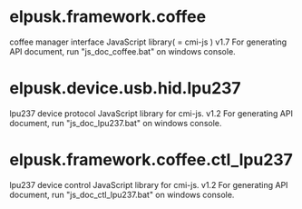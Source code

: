 # elpusk.framework.coffee
coffee manager interface JavaScript  library( = cmi-js )
v1.7
For generating API document, run "js_doc_coffee.bat" on windows console.

# elpusk.device.usb.hid.lpu237
lpu237 device protocol JavaScript  library for cmi-js.
v1.2
For generating API document, run "js_doc_lpu237.bat" on windows console.

# elpusk.framework.coffee.ctl_lpu237
lpu237 device control JavaScript  library for cmi-js.
v1.2
For generating API document, run "js_doc_ctl_lpu237.bat" on windows console.